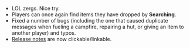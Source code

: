 * LOL zergs. Nice try.
* Players can once again find items they have dropped by **Searching**.
* Fixed a number of bugs (including the one that caused duplicate messages when fueling a campfire, repairing a hut, or giving an item to another player) and typos.
* [Release notes](https://www.shintolin.com/updates) are now clickable/linkable.
